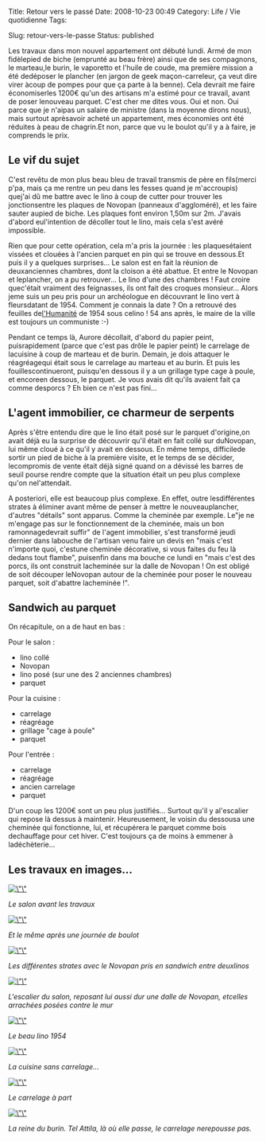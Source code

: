 Title: Retour vers le passé
Date: 2008-10-23 00:49
Category: Life / Vie quotidienne
Tags:

Slug: retour-vers-le-passe
Status: published

Les travaux dans mon nouvel appartement ont débuté lundi. Armé de mon fidèlepied de biche (emprunté au beau frère) ainsi que de ses compagnons, le marteau,le burin, le vaporetto et l'huile de coude, ma première mission a été dedéposer le plancher (en jargon de geek maçon-carreleur, ça veut dire virer àcoup de pompes pour que ça parte à la benne). Cela devrait me faire économiserles 1200€ qu'un des artisans m'a estimé pour ce travail, avant de poser lenouveau parquet. C'est cher me dites vous. Oui et non. Oui parce que je n'aipas un salaire de ministre (dans la moyenne dirons nous), mais surtout aprèsavoir acheté un appartement, mes économies ont été réduites à peau de chagrin.Et non, parce que vu le boulot qu'il y a à faire, je comprends le prix.

Le vif du sujet
---------------

C'est revêtu de mon plus beau bleu de travail transmis de père en fils(merci p'pa, mais ça me rentre un peu dans les fesses quand je m'accroupis) quej'ai dû me battre avec le lino à coup de cutter pour trouver les jonctionsentre les plaques de Novopan (panneaux d'aggloméré), et les faire sauter aupied de biche. Les plaques font environ 1,50m sur 2m. J'avais d'abord eul'intention de décoller tout le lino, mais cela s'est avéré impossible.

Rien que pour cette opération, cela m'a pris la journée : les plaquesétaient vissées et clouées à l'ancien parquet en pin qui se trouve en dessous.Et puis il y a quelques surprises... Le salon est en fait la réunion de deuxanciennes chambres, dont la cloison a été abattue. Et entre le Novopan et leplancher, on a pu retrouver... Le lino d'une des chambres ! Faut croire quec'était vraiment des feignasses, ils ont fait des croques monsieur... Alors jeme suis un peu pris pour un archéologue en découvrant le lino vert à fleursdatant de 1954. Comment je connais la date ? On a retrouvé des feuilles de[l'Humanité](\%22http://www.humanite.fr/\%22) de 1954 sous celino ! 54 ans après, le maire de la ville est toujours un communiste :-)

Pendant ce temps là, Aurore décollait, d'abord du papier peint, puisrapidement (parce que c'est pas drôle le papier peint) le carrelage de lacuisine à coup de marteau et de burin. Demain, je dois attaquer le réagréagequi était sous le carrelage au marteau et au burin. Et puis les fouillescontinueront, puisqu'en dessous il y a un grillage type cage à poule, et encoreen dessous, le parquet. Je vous avais dit qu'ils avaient fait ça comme desporcs ? Eh bien ce n'est pas fini...

L'agent immobilier, ce charmeur de serpents
-------------------------------------------

Après s'être entendu dire que le lino était posé sur le parquet d'origine,on avait déjà eu la surprise de découvrir qu'il était en fait collé sur duNovopan, lui même cloué à ce qu'il y avait en dessous. En même temps, difficilede sortir un pied de biche à la première visite, et le temps de se décider, lecompromis de vente était déjà signé quand on a dévissé les barres de seuil pourse rendre compte que la situation était un peu plus complexe qu'on nel'attendait.

A posteriori, elle est beaucoup plus complexe. En effet, outre lesdifférentes strates à éliminer avant même de penser à mettre le nouveauplancher, d'autres "détails" sont apparus. Comme la cheminée par exemple. Le"je ne m'engage pas sur le fonctionnement de la cheminée, mais un bon ramonnagedevrait suffir" de l'agent immobilier, s'est transformé jeudi dernier dans labouche de l'artisan venu faire un devis en "mais c'est n'importe quoi, c'estune cheminée décorative, si vous faites du feu là dedans tout flambe", puisenfin dans ma bouche ce lundi en "mais c'est des porcs, ils ont construit lacheminée sur la dalle de Novopan ! On est obligé de soit découper leNovopan autour de la cheminée pour poser le nouveau parquet, soit d'abattre lacheminée !".

Sandwich au parquet
-------------------

On récapitule, on a de haut en bas :

Pour le salon :

-   lino collé
-   Novopan
-   lino posé (sur une des 2 anciennes chambres)
-   parquet

Pour la cuisine :

-   carrelage
-   réagréage
-   grillage "cage à poule"
-   parquet

Pour l'entrée :

-   carrelage
-   réagréage
-   ancien carrelage
-   parquet

D'un coup les 1200€ sont un peu plus justifiés... Surtout qu'il y al'escalier qui repose là dessus à maintenir. Heureusement, le voisin du dessousa une cheminée qui fonctionne, lui, et récupérera le parquet comme bois dechauffage pour cet hiver. C'est toujours ça de moins à emmener à ladéchèterie...

Les travaux en images...
------------------------

[![\\"\\"](\%22/public/appartement/jour1/.salon_avant_m.jpg\%22 "\"Salon")](\%22/public/appartement/jour1/salon_avant.jpg\%22)

*Le salon avant les travaux*

[![\\"\\"](\%22/public/appartement/jour1/.salon_apres_m.jpg\%22 "\"Salon")](\%22/public/appartement/jour1/salon_apres.jpg\%22)

*Et le même après une journée de boulot*

[![\\"\\"](\%22/public/appartement/jour1/.strates_m.jpg\%22 "\"Strates,")](\%22/public/appartement/jour1/strates.jpg\%22)

*Les différentes strates avec le Novopan pris en sandwich entre deuxlinos*

*[![\\"\\"](\%22/public/appartement/jour1/.escalier_m.jpg\%22 "\"Escalier,")](\%22/public/appartement/jour1/escalier.jpg\%22)*

*L'escalier du salon, reposant lui aussi dur une dalle de Novopan, etcelles arrachées posées contre le mur*

[![\\"\\"](\%22/public/appartement/jour1/.lino1954_m.jpg\%22 "\"Lino")](\%22/public/appartement/jour1/lino1954.jpg\%22)

*Le beau lino 1954*

[![\\"\\"](\%22/public/appartement/jour1/.cuisine_sans_carrelage_m.jpg\%22 "\"Cuisine")](\%22/public/appartement/jour1/cuisine_sans_carrelage.jpg\%22)

*La cuisine sans carrelage...*

[![\\"\\"](\%22/public/appartement/jour1/.carrelage_m.jpg\%22 "\"Carrelage,")](\%22/public/appartement/jour1/carrelage.jpg\%22)

*Le carrelage à part*

[![\\"\\"](\%22/public/appartement/jour1/.queen_m.jpg\%22 "\"La")](\%22/public/appartement/jour1/queen.jpg\%22)

*La reine du burin. Tel Attila, là où elle passe, le carrelage nerepousse pas.*
